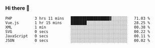 ### Hi there 👋

<!--START_SECTION:waka-->

```text
PHP          3 hrs 11 mins   █████████████████▓░░░░░░░   71.03 %
Vue.js       1 hr 15 mins    ███████░░░░░░░░░░░░░░░░░░   28.25 %
XML          1 min           ░░░░░░░░░░░░░░░░░░░░░░░░░   00.38 %
SVG          0 secs          ░░░░░░░░░░░░░░░░░░░░░░░░░   00.22 %
JavaScript   0 secs          ░░░░░░░░░░░░░░░░░░░░░░░░░   00.11 %
JSON         0 secs          ░░░░░░░░░░░░░░░░░░░░░░░░░   00.02 %
```

<!--END_SECTION:waka-->

<!--
**Jonas-VanHaeken/Jonas-VanHaeken** is a ✨ _special_ ✨ repository because its `README.md` (this file) appears on your GitHub profile.

Here are some ideas to get you started:

- 🔭 I’m currently working on ...
- 🌱 I’m currently learning ...
- 👯 I’m looking to collaborate on ...
- 🤔 I’m looking for help with ...
- 💬 Ask me about ...
- 📫 How to reach me: ...
- 😄 Pronouns: ...
- ⚡ Fun fact: ...
-->

